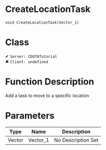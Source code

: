 # CreateLocationTask
```
void CreateLocationTask(Vector_1)
```
# Class
✔ `Server: CDOTATutorial`  
✖ `Client: undefined`  

# Function Description
Add a task to move to a specific location
# Parameters
Type|Name|Description
--|--|--
Vector|Vector_1|No Description Set
